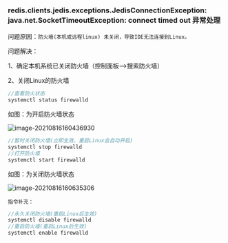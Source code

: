 ### redis.clients.jedis.exceptions.JedisConnectionException: java.net.SocketTimeoutException: connect timed out  异常处理

问题原因：`防火墙(本机或远程linux) 未关闭，导致IDE无法连接到Linux。`

问题解决：

1、确定本机系统已关闭防火墙（控制面板-->搜索防火墙）

2、关闭Linux的防火墙

```java
//查看防火状态
systemctl status firewalld
```

如图：为开启防火墙状态

![image-20210816160436930](https://gitee.com/panqiyi/pqimg/raw/master/20210816160437.png)

```java
//暂时关闭防火墙(立即生效，重启Linux会自动开启)
systemctl stop firewalld
//打开防火墙
systemctl start firewalld
```

如图：为关闭防火墙状态

![image-20210816160635306](https://gitee.com/panqiyi/pqimg/raw/master/20210816160635.png)

`指令补充：`

```java
//永久关闭防火墙(重启Linux后生效)
systemctl disable firewalld
//重启防火墙(重启Linux后生效)
systemctl enable firewalld
```

